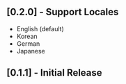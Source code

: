 ## [0.2.0] - Support Locales

- English (default) 
- Korean
- German
- Japanese
  
## [0.1.1] - Initial Release


